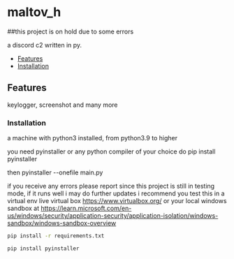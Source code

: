# maltov_h
##this project is on hold due to some errors

a discord c2 written in py.


- [Features](#features)
- [Installation](#installation)


## Features

keylogger, screenshot and many more


### Installation

a machine with python3 installed, from python3.9 to higher

you need pyinstaller or any python compiler of your choice
do pip install pyinstaller

then pyinstaller --onefile main.py

if you receive any errors please report since this project is still in testing mode, if it runs well i may do further updates
i recommend you test this in a virtual env live virtual box https://www.virtualbox.org/ or your local windows sandbox at https://learn.microsoft.com/en-us/windows/security/application-security/application-isolation/windows-sandbox/windows-sandbox-overview

```bash
pip install -r requirements.txt

pip install pyinstaller
```
